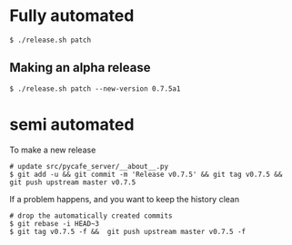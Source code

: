 # Fully automated

    $ ./release.sh patch

## Making an alpha release

    $ ./release.sh patch --new-version 0.7.5a1

# semi automated

To make a new release

```
# update src/pycafe_server/__about__.py
$ git add -u && git commit -m 'Release v0.7.5' && git tag v0.7.5 && git push upstream master v0.7.5
```

If a problem happens, and you want to keep the history clean

```
# drop the automatically created commits
$ git rebase -i HEAD~3
$ git tag v0.7.5 -f &&  git push upstream master v0.7.5 -f
```
